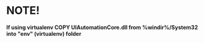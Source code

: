 # NOTE!

**If using virtualenv COPY UIAutomationCore.dll from %windir%/System32 into "env" (virtualenv) folder**